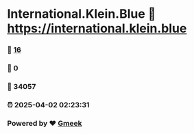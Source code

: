 # International.Klein.Blue :link: https://international.klein.blue 
### :page_facing_up: [16](https://international.klein.blue/tag.html) 
### :speech_balloon: 0 
### :hibiscus: 34057 
### :alarm_clock: 2025-04-02 02:23:31 
### Powered by :heart: [Gmeek](https://github.com/Meekdai/Gmeek)
